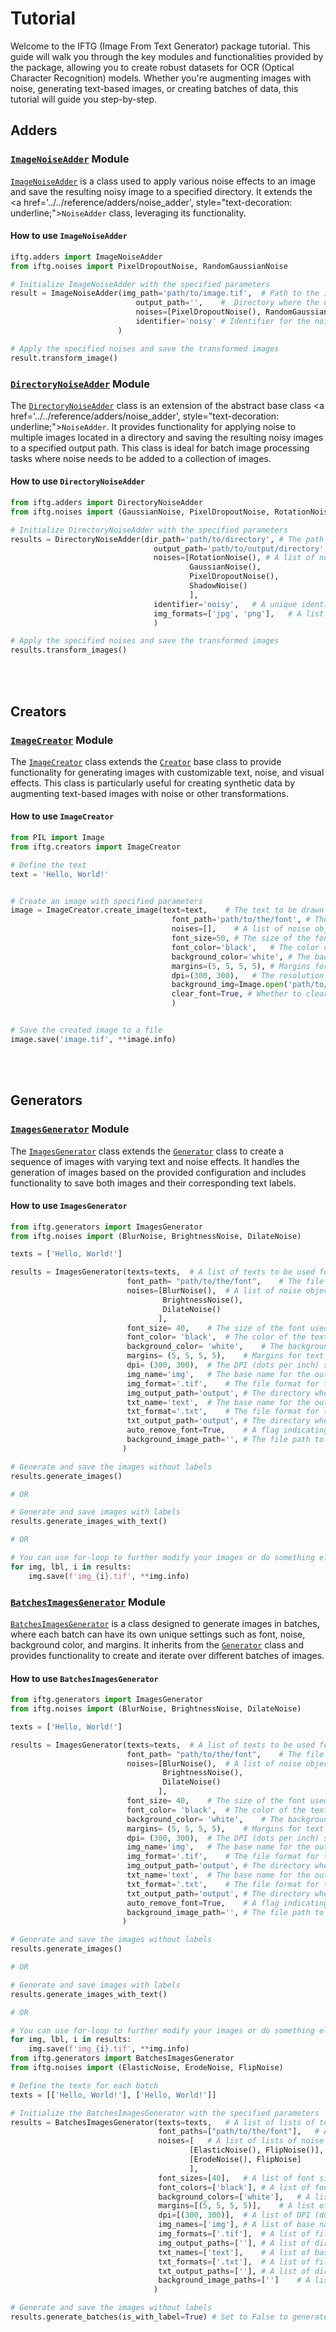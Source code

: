 # **Tutorial**

Welcome to the IFTG (Image From Text Generator) package tutorial. This guide will walk you through the key modules and functionalities provided by the package, allowing you to create robust datasets for OCR (Optical Character Recognition) models. Whether you're augmenting images with noise, generating text-based images, or creating batches of data, this tutorial will guide you step-by-step.


## **Adders**


### **<a href='../../reference/adders/image_noise_adder' style="text-decoration: underline;">`ImageNoiseAdder`</a> Module**
<a href='../../reference/adders/image_noise_adder' style="text-decoration: underline;">`ImageNoiseAdder`</a> is a class used to apply various noise effects to an image and save the resulting noisy image to a specified directory. It extends the <a href='../../reference/adders/noise_adder', style="text-decoration: underline;">`NoiseAdder`</a> class, leveraging its functionality.

#### **How to use `ImageNoiseAdder`**
```py
iftg.adders import ImageNoiseAdder
from iftg.noises import PixelDropoutNoise, RandomGaussianNoise

# Initialize ImageNoiseAdder with the specified parameters
result = ImageNoiseAdder(img_path='path/to/image.tif',  # Path to the input image file.
                            output_path='',    #  Directory where the noisy image will be saved. Default is an empty string.
                            noises=[PixelDropoutNoise(), RandomGaussianNoise()],  # List of noise objects to be applied to the image.
                            identifier='noisy' # Identifier for the noisy image file.
                        )

# Apply the specified noises and save the transformed images
result.transform_image()
```

### **<a href='../../reference/adders/directory_noise_adder' style="text-decoration: underline;">`DirectoryNoiseAdder`</a> Module**
The <a href='../../reference/adders/directory_noise_adder' style="text-decoration: underline;">`DirectoryNoiseAdder`</a> class is an extension of the abstract base class <a href='../../reference/adders/noise_adder', style="text-decoration: underline;">`NoiseAdder`</a>. It provides functionality for applying noise to multiple images located in a directory and saving the resulting noisy images to a specified output path. This class is ideal for batch image processing tasks where noise needs to be added to a collection of images.

#### **How to use `DirectoryNoiseAdder`**
```py
from iftg.adders import DirectoryNoiseAdder
from iftg.noises import (GaussianNoise, PixelDropoutNoise, RotationNoise, ShadowNoise)

# Initialize DirectoryNoiseAdder with the specified parameters
results = DirectoryNoiseAdder(dir_path='path/to/directory', # The path to the directory containing images to be processed.
                                output_path='path/to/output/directory',   # The path where the processed images will be saved.
                                noises=[RotationNoise(), # A list of noise objects to be applied to the images.
                                        GaussianNoise(),
                                        PixelDropoutNoise(),
                                        ShadowNoise()
                                        ],
                                identifier='noisy',   # A unique identifier to append to the filenames of the processed images.
                                img_formats=['jpg', 'png'],   # A list of image formats to be considered for processing.
                                )

# Apply the specified noises and save the transformed images
results.transform_images()
```

<br>
<br>

## **Creators**

### **<a href='../../reference/creators/image_creator' style="text-decoration: underline;">`ImageCreator`</a> Module**
The <a href='../../reference/creators/image_creator' style="text-decoration: underline;">`ImageCreator`</a> class extends the <a href="../../reference/creators/creator" style="text-decoration: underline;">`Creator`</a>
base class to provide functionality for generating images with customizable text, noise, and visual effects. This class is particularly useful for creating synthetic data by augmenting text-based images with noise or other transformations.

#### **How to use `ImageCreator`**
```py
from PIL import Image
from iftg.creators import ImageCreator

# Define the text
text = 'Hello, World!'


# Create an image with specified parameters
image = ImageCreator.create_image(text=text,    # The text to be drawn on the image.
                                    font_path='path/to/the/font', # The file path to the font.
                                    noises=[],    # A list of noise objects to apply to the image.
                                    font_size=50, # The size of the font.
                                    font_color='black',   # The color of the text. It can be text or hexadecimal
                                    background_color='white', # The background color of the image. It can be text or hexadecimal
                                    margins=(5, 5, 5, 5), # Margins for text placement on the image (left, top, right, bottom). 
                                    dpi=(300, 300),   # The resolution of the image (dots per inch). 
                                    background_img=Image.open('path/to/background/image'),   # An optional background image to be used as a base.
                                    clear_font=True, # Whether to clear the font cache after creating the image.
                                    )


# Save the created image to a file
image.save('image.tif', **image.info)
```

<br>
<br>


## **Generators**

### **<a href='../../reference/generators/images_generator' style="text-decoration: underline;">`ImagesGenerator`</a> Module**

The <a href='../../reference/generators/images_generator' style="text-decoration: underline;">`ImagesGenerator`</a> class extends the <a href='../../reference/generators/generator' style="text-decoration: underline;">`Generator`</a> class to create a sequence of images with varying text and noise effects. It handles the generation of images based on the provided configuration and includes functionality to save both images and their corresponding text labels.

#### **How to use `ImagesGenerator`**
```py
from iftg.generators import ImagesGenerator
from iftg.noises import (BlurNoise, BrightnessNoise, DilateNoise)

texts = ['Hello, World!']

results = ImagesGenerator(texts=texts,  # A list of texts to be used for image creation.
                          font_path= "path/to/the/font",    # The file path to the font used in the images.
                          noises=[BlurNoise(),  # A list of noise objects to be applied to the images.
                                  BrightnessNoise(),
                                  DilateNoise()
                                 ],    
                          font_size= 40,    # The size of the font used in the images.
                          font_color= 'black',  # The color of the text in the images.
                          background_color= 'white',    # The background color of the images.
                          margins= (5, 5, 5, 5),    # Margins for text placement on the images.
                          dpi= (300, 300),  # The DPI (dots per inch) settings for the images.
                          img_name='img',   # The base name for the output image files.
                          img_format='.tif',    # The file format for the output images.
                          img_output_path='output', # The directory where the generated images will be saved.
                          txt_name='text',  # The base name for the output text files containing the image labels.
                          txt_format='.txt',    # The file format for the output text files.
                          txt_output_path='output', # The directory where the generated text files will be saved.
                          auto_remove_font=True,    # A flag indicating whether to automatically remove the font from the cache after image generation.
                          background_image_path='', # The file path to the background image, if any.
                         )

# Generate and save the images without labels
results.generate_images()

# OR

# Generate and save images with labels
results.generate_images_with_text()

# OR

# You can use for-loop to further modify your images or do something else
for img, lbl, i in results:
    img.save(f'img_{i}.tif', **img.info)
```


### **<a href='../../reference/generators/batches_images_generator' style="text-decoration: underline;">`BatchesImagesGenerator`</a> Module**

<a href='../../reference/generators/batches_images_generator' style="text-decoration: underline;">`BatchesImagesGenerator`</a> is a class designed to generate images in batches, where each batch can have its own unique settings such as font, noise, background color, and margins. It inherits from the <a href='../../reference/generators/generator/' style="text-decoration: underline;">`Generator`</a> class and provides functionality to create and iterate over different batches of images.


#### **How to use `BatchesImagesGenerator`**
```py
from iftg.generators import ImagesGenerator
from iftg.noises import (BlurNoise, BrightnessNoise, DilateNoise)

texts = ['Hello, World!']

results = ImagesGenerator(texts=texts,  # A list of texts to be used for image creation.
                          font_path= "path/to/the/font",    # The file path to the font used in the images.
                          noises=[BlurNoise(),  # A list of noise objects to be applied to the images.
                                  BrightnessNoise(),
                                  DilateNoise()
                                 ],    
                          font_size= 40,    # The size of the font used in the images.
                          font_color= 'black',  # The color of the text in the images.
                          background_color= 'white',    # The background color of the images.
                          margins= (5, 5, 5, 5),    # Margins for text placement on the images.
                          dpi= (300, 300),  # The DPI (dots per inch) settings for the images.
                          img_name='img',   # The base name for the output image files.
                          img_format='.tif',    # The file format for the output images.
                          img_output_path='output', # The directory where the generated images will be saved.
                          txt_name='text',  # The base name for the output text files containing the image labels.
                          txt_format='.txt',    # The file format for the output text files.
                          txt_output_path='output', # The directory where the generated text files will be saved.
                          auto_remove_font=True,    # A flag indicating whether to automatically remove the font from the cache after image generation.
                          background_image_path='', # The file path to the background image, if any.
                         )

# Generate and save the images without labels
results.generate_images()

# OR

# Generate and save images with labels
results.generate_images_with_text()

# OR

# You can use for-loop to further modify your images or do something else
for img, lbl, i in results:
    img.save(f'img_{i}.tif', **img.info)
from iftg.generators import BatchesImagesGenerator
from iftg.noises import (ElasticNoise, ErodeNoise, FlipNoise)

# Define the texts for each batch
texts = [['Hello, World!'], ['Hello, World!']]

# Initialize the BatchesImagesGenerator with the specified parameters
results = BatchesImagesGenerator(texts=texts,   # A list of lists of texts, where each inner list contains texts for one batch of images.
                                 font_paths=["path/to/the/font"],   # A list of font file paths, where each font corresponds to a batch of images.
                                 noises=[   # A list of lists of noise objects, where each inner list contains noises to be applied to one batch of images.
                                        [ElasticNoise(), FlipNoise()],
                                        [ErodeNoise(), FlipNoise]
                                        ],
                                 font_sizes=[40],   # A list of font sizes, where each size corresponds to a batch of images.
                                 font_colors=['black'], # A list of font colors, where each color corresponds to a batch of images.
                                 background_colors=['white'],   # A list of background colors, where each color corresponds to a batch of images.
                                 margins=[(5, 5, 5, 5)],    # A list of margin tuples (left, top, right, bottom) for text placement, where each margin corresponds to a batch of images.
                                 dpi=[(300, 300)],  # A list of DPI (dots per inch) settings, where each DPI value corresponds to a batch of images.
                                 img_names=['img'], # A list of base names for the output image files, where each name corresponds to a batch of images.
                                 img_formats=['.tif'],  # A list of file formats for the output images, where each format corresponds to a batch of images.
                                 img_output_paths=[''], # A list of directories where the generated images will be saved, where each directory corresponds to a batch of images.
                                 txt_names=['text'],    # A list of base names for the output text files containing image labels, where each name corresponds to a batch of images.
                                 txt_formats=['.txt'],  # A list of file formats for the output text files, where each format corresponds to a batch of images.
                                 txt_output_paths=[''], # A list of directories where the generated text files will be saved, where each directory corresponds to a batch of images.
                                 background_image_paths=['']    # A list of file paths to the background image, if any.
                                )

# Generate and save the images without labels
results.generate_batches(is_with_label=True) # Set to False to generate images without labels
```

